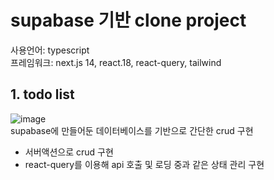 # supabase 기반 clone project
  사용언어: typescript  
  프레임워크: next.js 14, react.18, react-query, tailwind

## 1. todo list
![image](https://github.com/user-attachments/assets/ba6925d0-a071-443b-8862-7de18b00a20c)  
supabase에 만들어둔 데이터베이스를 기반으로 간단한 crud 구현  
  - 서버액션으로 crud 구현  
  - react-query를 이용해 api 호출 및 로딩 중과 같은 상태 관리 구현
 

